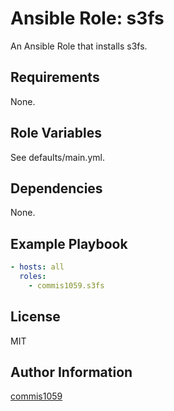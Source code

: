 Ansible Role: s3fs
=========

An Ansible Role that installs s3fs.

Requirements
------------

None.

Role Variables
--------------

See defaults/main.yml.

Dependencies
------------

None.

Example Playbook
----------------

```yaml
- hosts: all
  roles:
    - commis1059.s3fs
```

License
-------

MIT

Author Information
------------------

[commis1059](https://github.com/commis1059)
